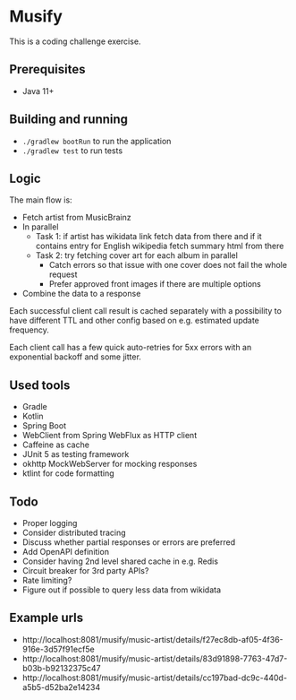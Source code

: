 # Musify

This is a coding challenge exercise.

## Prerequisites
- Java 11+

## Building and running
- `./gradlew bootRun` to run the application
- `./gradlew test` to run tests

## Logic
The main flow is:
- Fetch artist from MusicBrainz
- In parallel
  - Task 1: if artist has wikidata link fetch data from there and if it contains entry for English wikipedia fetch summary html from there
  - Task 2: try fetching cover art for each album in parallel
    - Catch errors so that issue with one cover does not fail the whole request
    - Prefer approved front images if there are multiple options
- Combine the data to a response

Each successful client call result is cached separately with a possibility to have different TTL and other config based on e.g. estimated update frequency.

Each client call has a few quick auto-retries for 5xx errors with an exponential backoff and some jitter.

## Used tools
- Gradle
- Kotlin
- Spring Boot
- WebClient from Spring WebFlux as HTTP client
- Caffeine as cache
- JUnit 5 as testing framework
- okhttp MockWebServer for mocking responses
- ktlint for code formatting

## Todo
- Proper logging
- Consider distributed tracing
- Discuss whether partial responses or errors are preferred
- Add OpenAPI definition
- Consider having 2nd level shared cache in e.g. Redis
- Circuit breaker for 3rd party APIs?
- Rate limiting?
- Figure out if possible to query less data from wikidata

## Example urls
- http://localhost:8081/musify/music-artist/details/f27ec8db-af05-4f36-916e-3d57f91ecf5e
- http://localhost:8081/musify/music-artist/details/83d91898-7763-47d7-b03b-b92132375c47
- http://localhost:8081/musify/music-artist/details/cc197bad-dc9c-440d-a5b5-d52ba2e14234
